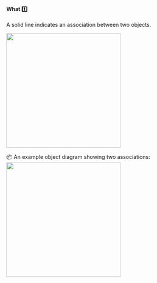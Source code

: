 <div id="title">

#### What :one:

</div>

<div id="body">

A solid line indicates an association between two objects.

<img src="{{baseUrl}}/uml/objectDiagrams/associations/what/images/notation.png" width="300" />

<tip-box> 

:package: An example object diagram showing two associations:<br>
<img src="{{baseUrl}}/uml/objectDiagrams/associations/what/images/example.png" width="300" />

</tip-box>

</div>

<div id="extras">
</div>

</div>
